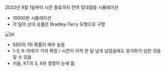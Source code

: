 2022년 9월 1일부터 시즌 종료까지 잔여 맞대결을 시뮬레이션

- 10000번 시뮬레이션
- 각 팀의 상대 승률은 Bradley-Terry 모형으로 구함


![bt](https://user-images.githubusercontent.com/63768509/237024012-2742443a-8ca7-42f8-b2c5-4e3ad9c4067a.png)

- SSG의 1위 확률이 매우 높음
- 1-5, 6-10위가 거의 확정 / 시즌이 아직 한 달 넘게 남았음에도 양극화가 심한 것을 알 수 있음
- 키움, KT의 3, 4위 경쟁이 눈에 띔


